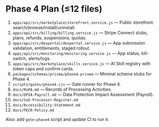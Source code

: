 # Phase 4 Plan (≤12 files)

1. `apps/api/src/marketplace/storefront.service.js` — Public storefront: search/browse/install/uninstall.
2. `apps/api/src/billing/billing.service.js` — Stripe Connect stubs, plans, refunds, suspensions, quotas.
3. `apps/api/src/devportal/devportal.service.js` — App submission validation, entitlements, staged rollout.
4. `apps/api/src/monitoring/monitoring.service.js` — App status, kill-switch, alerts/logs.
5. `apps/api/src/marketplace/skills.service.js` — AI Skill registry with token caps and confirm cards.
6. `packages/schemas/prisma/phase4.prisma` — Minimal schema stubs for Phase 4.
7. `scripts/gates/phase4.cjs` — Gate runner for Phase 4.
8. `docs/RoPA.md` — Records of Processing Activities.
9. `docs/DPIA-Payroll.md` — Data Protection Impact Assessment (Payroll).
10. `docs/Sub-Processor-Register.md`
11. `docs/Accessibility-Statement.md`
12. `docs/PECR-Policy.md`

Also: add `gate:phase4` script and update CI to run it.
